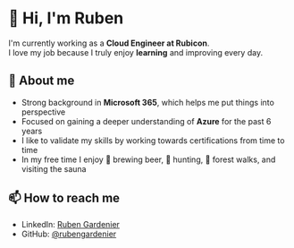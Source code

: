 # 👋 Hi, I'm Ruben  

I'm currently working as a **Cloud Engineer at Rubicon**.  
I love my job because I truly enjoy **learning** and improving every day.  

## 🌱 About me
- Strong background in **Microsoft 365**, which helps me put things into perspective  
- Focused on gaining a deeper understanding of **Azure** for the past 6 years  
- I like to validate my skills by working towards certifications from time to time  
- In my free time I enjoy 🍺 brewing beer, 🦌 hunting, 🌲 forest walks, and visiting the sauna  

## 📫 How to reach me
- LinkedIn: [Ruben Gardenier](https://www.linkedin.com/in/rubengardenier/)  
- GitHub: [@rubengardenier](https://github.com/rubengardenier)  
